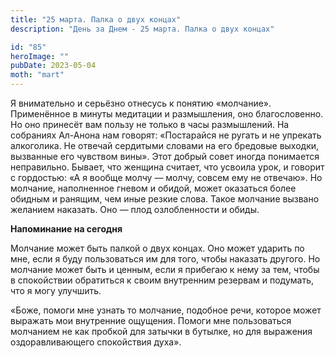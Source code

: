```yaml
---
title: "25 марта. Палка о двух концах"
description: "День за Днем - 25 марта. Палка о двух концах"

id: "85"
heroImage: ""
pubDate: 2023-05-04
moth: "mart"
---
```


Я внимательно и серьёзно отнесусь к понятию «молчание». Применённое в минуты
медитации и размышления, оно благословенно. Но оно принесёт вам пользу не
только в часы размышлений. На собраниях Ал-Анона нам говорят: «Постарайся не
ругать и не упрекать алкоголика. Не отвечай сердитыми словами на его бредовые
выходки, вызванные его чувством вины». Этот добрый совет иногда понимается
неправильно. Бывает, что женщина считает, что усвоила урок, и говорит с
гордостью: «А я вообще молчу — молчу, совсем ему не отвечаю». Но молчание,
наполненное гневом и обидой, может оказаться более обидным и ранящим, чем иные
резкие слова. Такое молчание вызвано желанием наказать. Оно — плод
озлобленности и обиды.

**Напоминание на сегодня**

Молчание может быть палкой о двух концах. Оно может ударить по мне, если я
буду пользоваться им для того, чтобы наказать другого. Но молчание может быть
и ценным, если я прибегаю к нему за тем, чтобы в спокойствии обратиться к
своим внутренним резервам и подумать, что я могу улучшить.

«Боже, помоги мне узнать то молчание, подобное речи, которое может выражать
мои внутренние ощущения. Помоги мне пользоваться молчанием не как пробкой для
затычки в бутылке, но для выражения оздоравливающего спокойствия духа».
